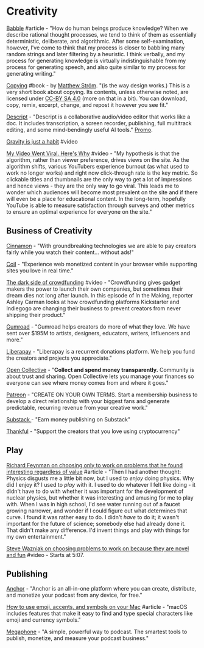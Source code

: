 # Creativity

[Babble](https://www.lesswrong.com/posts/i42Dfoh4HtsCAfXxL/babble) \#article - "How do human beings produce knowledge? When we describe rational thought processes, we tend to think of them as essentially deterministic, deliberate, and algorithmic. After some self-examination, however, I've come to think that my process is closer to babbling many random strings and later filtering by a heuristic. I think verbally, and my process for generating knowledge is virtually indistinguishable from my process for generating speech, and also quite similar to my process for generating writing."

[Copying](https://matthewstrom.com/writing/copying/?ref=sidebar) \#book - by [Matthew Ström](https://matthewstrom.com/). "\(is the way design works.\) This is a very short book about copying. Its contents, unless otherwise noted, are licensed under [CC-BY SA 4.0](https://creativecommons.org/licenses/by-sa/4.0/) \(more on that in a bit\). You can download, copy, remix, excerpt, change, and repost it however you see fit."

[Descript](https://www.descript.com/) - "Descript is a collaborative audio/video editor that works like a doc. It includes transcription, a screen recorder, publishing, full multitrack editing, and some mind-bendingly useful AI tools." [Promo](https://www.youtube.com/watch?v=Bl9wqNe5J8U&feature=emb_logo&utm_content=143586584&utm_medium=social&utm_source=twitter&hss_channel=tw-14260608).

[Gravity is just a habit](https://www.youtube.com/watch?v=YwyXLBQUEC0) \#video

[My Video Went Viral. Here's Why](https://www.youtube.com/watch?v=fHsa9DqmId8&feature=youtu.be) \#video - "My hypothesis is that the algorithm, rather than viewer preference, drives views on the site. As the algorithm shifts, various YouTubers experience burnout \(as what used to work no longer works\) and right now click-through rate is the key metric. So clickable titles and thumbnails are the only way to get a lot of impressions and hence views - they are the only way to go viral. This leads me to wonder which audiences will become most prevalent on the site and if there will even be a place for educational content. In the long-term, hopefully YouTube is able to measure satisfaction through surveys and other metrics to ensure an optimal experience for everyone on the site."

## Business of Creativity

[Cinnamon](https://www.cinnamon.video/) - "With groundbreaking technologies we are able to pay creators fairly while you watch their content... without ads!"

[Coil](https://coil.com/) - "Experience web monetized content in your browser while supporting sites you love in real time."

[The dark side of crowdfunding](https://www.youtube.com/watch?v=HJhQTxTUIH0) \#video - "Crowdfunding gives gadget makers the power to launch their own companies, but sometimes their dream dies not long after launch. In this episode of In the Making, reporter Ashley Carman looks at how crowdfunding platforms Kickstarter and Indiegogo are changing their business to prevent creators from never shipping their product."

[Gumroad](https://gumroad.com/) - "Gumroad helps creators do more of what they love. We have sent over $195M to artists, designers, educators, writers, influencers and more."

[Liberapay](https://liberapay.com/) - "Liberapay is a recurrent donations platform. We help you fund the creators and projects you appreciate."

[Open Collective](https://opencollective.com/) - "**Collect and spend money transparently.** Community is about trust and sharing. Open Collective lets you manage your finances so everyone can see where money comes from and where it goes."

[Patreon](https://www.patreon.com/) - "CREATE ON YOUR OWN TERMS. Start a membership business to develop a direct relationship with your biggest fans and generate predictable, recurring revenue from your creative work."

[Substack ](https://substack.com/about?utm_source=menu)- "Earn money publishing on Substack"

[Thankful](https://getthankful.io) - "Support the creators that you love using cryptocurrency"

## Play

[Richard Feynman on choosing only to work on problems that he found interesting regardless of value](https://www.asc.ohio-state.edu/kilcup.1/262/feynman.html?repostindays=413) \#article - "Then I had another thought: Physics disgusts me a little bit now, but I used to _enjoy_ doing physics. Why did I enjoy it? I used to _play_ with it. I used to do whatever I felt like doing - it didn't have to do with whether it was important for the development of nuclear physics, but whether it was interesting and amusing for me to play with. When I was in high school, I'd see water running out of a faucet growing narrower, and wonder if I could figure out what determines that curve. I found it was rather easy to do. I didn't _have_ to do it; it wasn't important for the future of science; somebody else had already done it. That didn't make any difference. I'd invent things and play with things for my own entertainment."

[Steve Wazniak on choosing problems to work on because they are novel and fun](https://youtu.be/PhBVRFKVGxU?t=307) \#video - Starts at 5:07.

## Publishing

[Anchor](https://anchor.fm/) - "Anchor is an all-in-one platform where you can create, distribute, and monetize your podcast from any device, for free."

[How to use emoji, accents, and symbols on your Mac](https://support.apple.com/en-us/HT201586) \#article - "macOS includes features that make it easy to find and type special characters like emoji and currency symbols."

[Megaphone](https://megaphone.fm/megaphone-publisher) - "A simple, powerful way to podcast. The smartest tools to publish, monetize, and measure your podcast business."

